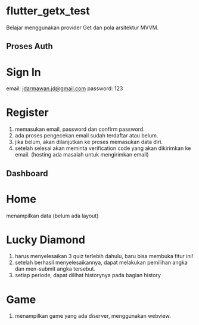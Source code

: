 # flutter_getx_test

Belajar menggunakan provider Get dan pola arsitektur MVVM.

## Proses Auth

# Sign In

email: jdarmawan.jd@gmail.com
password: 123

# Register 
1. memasukan email, password dan confirm password.
2. ada proses pengecekan email sudah terdaftar atau belum.
3. jika belum, akan dilanjutkan ke proses memasukan data diri.
4. setelah selesai akan meminta verification code yang akan dikirimkan ke email. (hosting ada masalah untuk mengirimkan email)

## Dashboard

# Home

menampilkan data (belum ada layout)

# Lucky Diamond

1. harus menyelesaikan 3 quiz terlebih dahulu, baru bisa membuka fitur ini!
2. setelah berhasil menyelesaikannya, dapat melakukan pemilihan angka dan men-submit angka tersebut.
3. setiap periode, dapat dilihat historynya pada bagian history

# Game

1. menampilkan game yang ada diserver, menggunakan webview.



